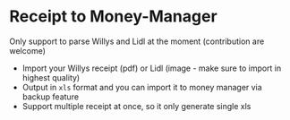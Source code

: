 # Receipt to Money-Manager

Only support to parse Willys and Lidl at the moment (contribution are welcome)

- Import your Willys receipt (pdf) or Lidl (image - make sure to import in highest quality)
- Output in `xls` format and you can import it to money manager via backup feature
- Support multiple receipt at once, so it only generate single xls

